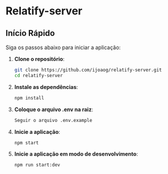 # Relatify-server

## Início Rápido

Siga os passos abaixo para iniciar a aplicação:

1. **Clone o repositório**:

   ```bash
   git clone https://github.com/ijoaog/relatify-server.git
   cd relatify-server
   ```

2. **Instale as dependências**:

   ```bash
   npm install
   ```

2. **Coloque o arquivo .env na raiz**:

   ```bash
   Seguir o arquivo .env.example
   ```

3. **Inicie a aplicação**:

   ```bash
   npm start
   ```

3. **Inicie a aplicação em modo de desenvolvimento**:

   ```bash
   npm run start:dev
   ```

